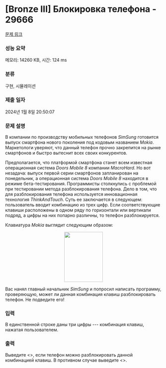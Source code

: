 # [Bronze III] Блокировка телефона - 29666 

[문제 링크](https://www.acmicpc.net/problem/29666) 

### 성능 요약

메모리: 14260 KB, 시간: 124 ms

### 분류

구현, 시뮬레이션

### 제출 일자

2024년 1월 8일 20:50:07

### 문제 설명

<p>В компании по производству мобильных телефонов <em>SimSung</em> готовится выпуск смартфона нового поколения под кодовым названием <em>Mokia</em>. Маркетологи уверяют, что данный телефон прочно закрепится на рынке смартфонов и быстро вытеснит всех своих конкурентов.</p>

<p>Предполагается, что платформой смартфона станет всем известная операционная система <em>Doors Mobile 8</em> компании <em>MacroHard</em>. Но вот незадача: выпуск первой серии смартфонов запланирован на понедельник, а операционная система <em>Doors Mobile 8</em> находится в режиме бета-тестирования. Программисты столкнулись с проблемой при тестировании метода разблокирования телефона. Дело в том, что для разблокирования телефона используется инновационная технология <em>ThinkAndTouch</em>. Суть ее заключается в следующем: пользователь вводит комбинацию из трех цифр. Если соответствующие клавиши расположены в одном ряду по горизонтали или вертикали подряд, а цифры на них попарно различны, то телефон разблокируется.</p>

<p>Клавиатура <em>Mokia</em> выглядит следующим образом:</p>

<p style="text-align: center;"><img alt="" src="https://upload.acmicpc.net/2854974b-c847-487a-b13b-b54021d1ac2f/-/preview/" style="width: 124px; height: 161px;"></p>

<p>Вас нанял главный начальник <em>SimSung</em> и попросил написать программу, проверяющую, может ли данная комбинация клавиш разблокировать телефон. Не подведите его!</p>

### 입력 

 <p>В единственной строке даны три цифры --- комбинация клавиш, нажатая пользователем.</p>

### 출력 

 <p>Выведите <<Unlocked>>, если телефон можно разблокировать данной комбинацией клавиш. В противном случае выведите <<Locked>>. </p>

